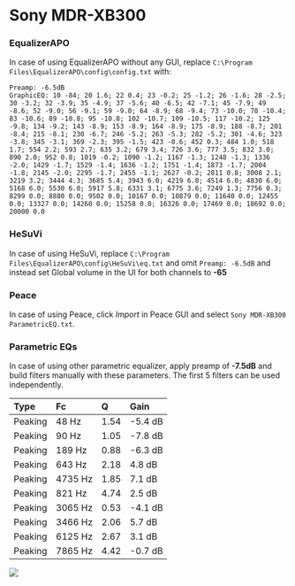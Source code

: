 # Sony MDR-XB300

### EqualizerAPO
In case of using EqualizerAPO without any GUI, replace `C:\Program Files\EqualizerAPO\config\config.txt`
with:
```
Preamp: -6.5dB
GraphicEQ: 10 -84; 20 1.6; 22 0.4; 23 -0.2; 25 -1.2; 26 -1.6; 28 -2.5; 30 -3.2; 32 -3.9; 35 -4.9; 37 -5.6; 40 -6.5; 42 -7.1; 45 -7.9; 49 -8.6; 52 -9.0; 56 -9.1; 59 -9.0; 64 -8.9; 68 -9.4; 73 -10.0; 78 -10.4; 83 -10.6; 89 -10.8; 95 -10.8; 102 -10.7; 109 -10.5; 117 -10.2; 125 -9.8; 134 -9.2; 143 -8.9; 153 -8.9; 164 -8.9; 175 -8.9; 188 -8.7; 201 -8.4; 215 -8.1; 230 -6.7; 246 -5.2; 263 -5.3; 282 -5.2; 301 -4.6; 323 -3.8; 345 -3.1; 369 -2.3; 395 -1.5; 423 -0.6; 452 0.3; 484 1.0; 518 1.7; 554 2.2; 593 2.7; 635 3.2; 679 3.4; 726 3.6; 777 3.5; 832 3.0; 890 2.0; 952 0.8; 1019 -0.2; 1090 -1.2; 1167 -1.3; 1248 -1.3; 1336 -2.0; 1429 -1.7; 1529 -1.4; 1636 -1.2; 1751 -1.4; 1873 -1.7; 2004 -1.8; 2145 -2.0; 2295 -1.7; 2455 -1.1; 2627 -0.2; 2811 0.8; 3008 2.1; 3219 3.2; 3444 4.3; 3685 5.4; 3943 6.0; 4219 6.0; 4514 6.0; 4830 6.0; 5168 6.0; 5530 6.0; 5917 5.8; 6331 3.1; 6775 3.6; 7249 1.3; 7756 0.3; 8299 0.0; 8880 0.0; 9502 0.0; 10167 0.0; 10879 0.0; 11640 0.0; 12455 0.0; 13327 0.0; 14260 0.0; 15258 0.0; 16326 0.0; 17469 0.0; 18692 0.0; 20000 0.0
```

### HeSuVi
In case of using HeSuVi, replace `C:\Program Files\EqualizerAPO\config\HeSuVi\eq.txt` and omit `Preamp:
-6.5dB` and instead set Global volume in the UI for both channels to **-65**

### Peace
In case of using Peace, click *Import* in Peace GUI and select `Sony MDR-XB300 ParametricEQ.txt`.

### Parametric EQs
In case of using other parametric equalizer, apply preamp of **-7.5dB** and build filters manually with
these parameters. The first 5 filters can be used independently.

| Type    | Fc      |    Q | Gain    |
|:--------|:--------|:-----|:--------|
| Peaking | 48 Hz   | 1.54 | -5.4 dB |
| Peaking | 90 Hz   | 1.05 | -7.8 dB |
| Peaking | 189 Hz  | 0.88 | -6.3 dB |
| Peaking | 643 Hz  | 2.18 | 4.8 dB  |
| Peaking | 4735 Hz | 1.85 | 7.1 dB  |
| Peaking | 821 Hz  | 4.74 | 2.5 dB  |
| Peaking | 3065 Hz | 0.53 | -4.1 dB |
| Peaking | 3466 Hz | 2.06 | 5.7 dB  |
| Peaking | 6125 Hz | 2.67 | 3.1 dB  |
| Peaking | 7865 Hz | 4.42 | -0.7 dB |

![](https://raw.githubusercontent.com/jaakkopasanen/AutoEq/master/results/headphonecom/headphonecom/Sony%20MDR-XB300/Sony%20MDR-XB300.png)